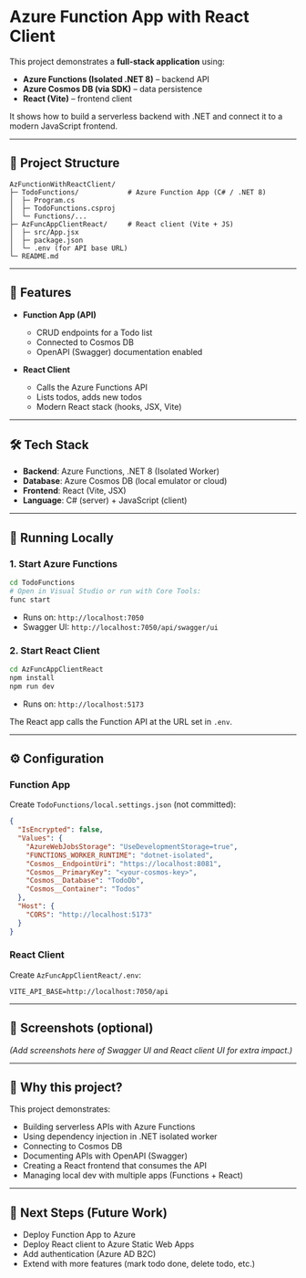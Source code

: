 # Azure Function App with React Client

This project demonstrates a **full-stack application** using:

- **Azure Functions (Isolated .NET 8)** – backend API
- **Azure Cosmos DB (via SDK)** – data persistence
- **React (Vite)** – frontend client

It shows how to build a serverless backend with .NET and connect it to a modern JavaScript frontend.

---

## 📂 Project Structure

```
AzFunctionWithReactClient/
├─ TodoFunctions/            # Azure Function App (C# / .NET 8)
│  ├─ Program.cs
│  ├─ TodoFunctions.csproj
│  └─ Functions/...
├─ AzFuncAppClientReact/     # React client (Vite + JS)
│  ├─ src/App.jsx
│  ├─ package.json
│  └─ .env (for API base URL)
└─ README.md
```

---

## 🚀 Features
- **Function App (API)**
  - CRUD endpoints for a Todo list
  - Connected to Cosmos DB
  - OpenAPI (Swagger) documentation enabled

- **React Client**
  - Calls the Azure Functions API
  - Lists todos, adds new todos
  - Modern React stack (hooks, JSX, Vite)

---

## 🛠️ Tech Stack
- **Backend**: Azure Functions, .NET 8 (Isolated Worker)
- **Database**: Azure Cosmos DB (local emulator or cloud)
- **Frontend**: React (Vite, JSX)
- **Language**: C# (server) + JavaScript (client)

---

## 🔧 Running Locally

### 1. Start Azure Functions
```bash
cd TodoFunctions
# Open in Visual Studio or run with Core Tools:
func start
```
- Runs on: `http://localhost:7050`
- Swagger UI: `http://localhost:7050/api/swagger/ui`

### 2. Start React Client
```bash
cd AzFuncAppClientReact
npm install
npm run dev
```
- Runs on: `http://localhost:5173`

The React app calls the Function API at the URL set in `.env`.

---

## ⚙️ Configuration

### Function App
Create `TodoFunctions/local.settings.json` (not committed):
```json
{
  "IsEncrypted": false,
  "Values": {
    "AzureWebJobsStorage": "UseDevelopmentStorage=true",
    "FUNCTIONS_WORKER_RUNTIME": "dotnet-isolated",
    "Cosmos__EndpointUri": "https://localhost:8081",
    "Cosmos__PrimaryKey": "<your-cosmos-key>",
    "Cosmos__Database": "TodoDb",
    "Cosmos__Container": "Todos"
  },
  "Host": {
    "CORS": "http://localhost:5173"
  }
}
```

### React Client
Create `AzFuncAppClientReact/.env`:
```
VITE_API_BASE=http://localhost:7050/api
```

---

## 📸 Screenshots (optional)
*(Add screenshots here of Swagger UI and React client UI for extra impact.)*

---

## 🎯 Why this project?
This project demonstrates:
- Building serverless APIs with Azure Functions
- Using dependency injection in .NET isolated worker
- Connecting to Cosmos DB
- Documenting APIs with OpenAPI (Swagger)
- Creating a React frontend that consumes the API
- Managing local dev with multiple apps (Functions + React)

---

## 📌 Next Steps (Future Work)
- Deploy Function App to Azure
- Deploy React client to Azure Static Web Apps
- Add authentication (Azure AD B2C)
- Extend with more features (mark todo done, delete todo, etc.)
